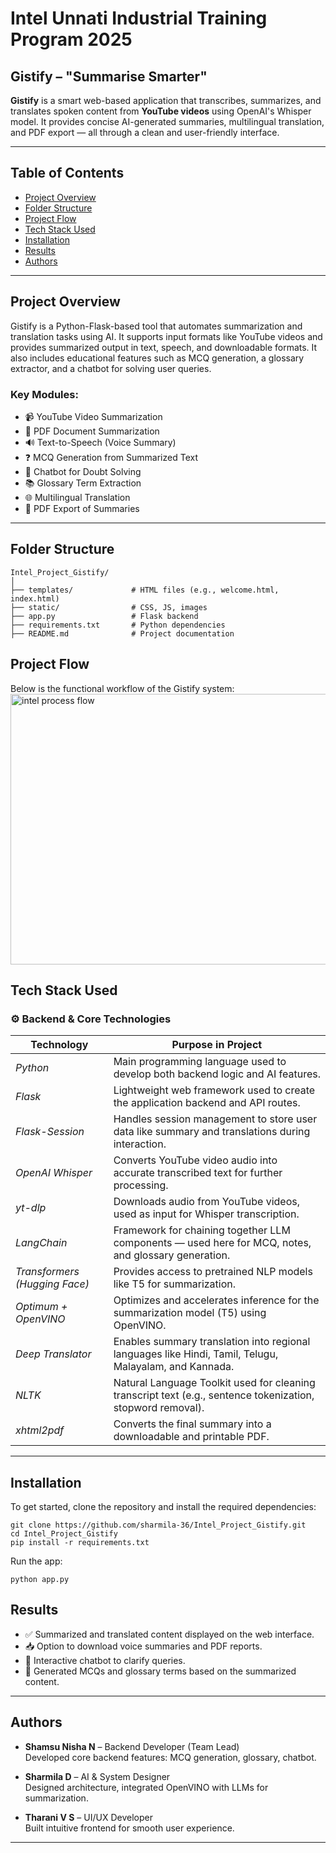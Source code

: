 # Intel Unnati Industrial Training Program 2025

## Gistify – "Summarise Smarter"

**Gistify** is a smart web-based application that transcribes, summarizes, and translates spoken content from **YouTube videos** using OpenAI's Whisper model. It provides concise AI-generated summaries, multilingual translation, and PDF export — all through a clean and user-friendly interface.

---
## Table of Contents  
- [Project Overview](#project-overview)  
- [Folder Structure](#folder-structure) 
- [Project Flow](#project-flow)
- [Tech Stack Used](#tech-stack-used)  
- [Installation](#installation)  
- [Results](#results)     
- [Authors](#authors)

---
## Project Overview  
Gistify is a Python-Flask-based tool that automates summarization and translation tasks using AI. It supports input formats like YouTube videos and provides summarized output in text, speech, and downloadable formats. It also includes educational features such as MCQ generation, a glossary extractor, and a chatbot for solving user queries.

### Key Modules:  
- 📹 YouTube Video Summarization  
- 📄 PDF Document Summarization  
- 🔊 Text-to-Speech (Voice Summary)  
- ❓ MCQ Generation from Summarized Text  
- 🤖 Chatbot for Doubt Solving  
- 📚 Glossary Term Extraction  
- 🌐 Multilingual Translation  
- 📝 PDF Export of Summaries  

---
## Folder Structure

```plaintext
Intel_Project_Gistify/
│
├── templates/             # HTML files (e.g., welcome.html, index.html)
├── static/                # CSS, JS, images
├── app.py                 # Flask backend
├── requirements.txt       # Python dependencies
├── README.md              # Project documentation
```
## Project Flow  
Below is the functional workflow of the Gistify system:
<img width="776" height="433" alt="intel process flow" src="https://github.com/user-attachments/assets/c9426067-97ad-4408-8541-c7ae4b0cb8bd" />


## Tech Stack Used

### ⚙ Backend & Core Technologies

| Technology               | Purpose in Project |
|--------------------------|--------------------|
| *Python*               | Main programming language used to develop both backend logic and AI features. |
| *Flask*                | Lightweight web framework used to create the application backend and API routes. |
| *Flask-Session*        | Handles session management to store user data like summary and translations during interaction. |
| *OpenAI Whisper*       | Converts YouTube video audio into accurate transcribed text for further processing. |
| *yt-dlp*               | Downloads audio from YouTube videos, used as input for Whisper transcription. |
| *LangChain*            | Framework for chaining together LLM components — used here for MCQ, notes, and glossary generation. |
| *Transformers (Hugging Face)* | Provides access to pretrained NLP models like T5 for summarization. |
| *Optimum + OpenVINO*   | Optimizes and accelerates inference for the summarization model (T5) using OpenVINO. |
| *Deep Translator*      | Enables summary translation into regional languages like Hindi, Tamil, Telugu, Malayalam, and Kannada. |
| *NLTK*                 | Natural Language Toolkit used for cleaning transcript text (e.g., sentence tokenization, stopword removal). |
| *xhtml2pdf*            | Converts the final summary into a downloadable and printable PDF. |
---

## Installation  
To get started, clone the repository and install the required dependencies:

```plaintext
git clone https://github.com/sharmila-36/Intel_Project_Gistify.git  
cd Intel_Project_Gistify  
pip install -r requirements.txt  
```
Run the app:
```plaintext
python app.py
```

## Results

- ✅ Summarized and translated content displayed on the web interface.  
- 📥 Option to download voice summaries and PDF reports.  
- 💬 Interactive chatbot to clarify queries.  
- 📝 Generated MCQs and glossary terms based on the summarized content.

---

## Authors

- **Shamsu Nisha N** – Backend Developer (Team Lead)  
  Developed core backend features: MCQ generation, glossary, chatbot.

- **Sharmila D** – AI & System Designer  
  Designed architecture, integrated OpenVINO with LLMs for summarization.

- **Tharani V S** – UI/UX Developer  
  Built intuitive frontend for smooth user experience.

---
